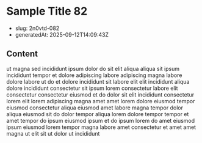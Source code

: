 # Sample Title 82

- slug: 2n0vtd-082
- generatedAt: 2025-09-12T14:09:43Z

## Content
ut magna sed incididunt ipsum dolor do sit elit aliqua aliqua sit ipsum incididunt tempor et dolore adipiscing labore adipiscing magna labore dolore labore ut do et dolore incididunt sit labore elit elit incididunt aliqua dolore incididunt consectetur sit ipsum lorem consectetur labore elit consectetur consectetur eiusmod et do dolor sit elit incididunt consectetur lorem elit lorem adipiscing magna amet amet lorem dolore eiusmod tempor eiusmod consectetur aliqua eiusmod amet labore magna tempor dolor aliqua eiusmod sit do dolor tempor aliqua lorem dolore tempor tempor et amet tempor do ipsum eiusmod ipsum et do ipsum lorem do amet eiusmod ipsum eiusmod lorem tempor magna labore amet consectetur et amet amet magna ut elit sit ut dolor ut incididunt

